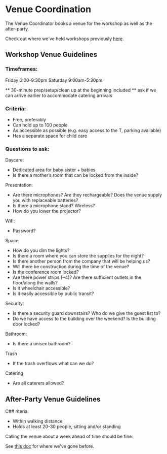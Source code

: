 # Venue Coordination

The Venue Coordinator books a venue for the workshop as well as the after-party.

Check out where we've held workshops previously
[here](./previous-workshop-venues.md).


## Workshop Venue Guidelines
### Timeframes:
Friday 6:00-9:30pm
Saturday 9:00am-5:30pm

** 30-minute prep/setup/clean up at the beginning included
** ask if we can arrive earlier to accommodate catering arrivals

### Criteria:
* Free, preferably
* Can hold up to 100 people
* As accessible as possible (e.g. easy access to the T, parking available)
* Has a separate space for child care

### Questions to ask:
Daycare:
* Dedicated area for baby sister + babies
* Is there a mother’s room that can be locked from the inside?

Presentation:
* Are there microphones? Are they rechargeable? Does the venue supply you with replaceable batteries?
* Is there a microphone stand? Wireless?
* How do you lower the projector?

Wifi:
* Password?

Space
* How do you dim the lights?
* Is there a room where you can store the supplies for the night?
* Is there another person from the company that will be helping us?
* Will there be construction during the time of the venue?
* Is the conference room locked?
* Are there power strips (~4)? Are there sufficient outlets in the floor/along the walls?
* Is it wheelchair accessible?
* Is it easily accessible by public transit?

Security:
* Is there a security guard downstairs? Who do we give the guest list to?
* Do we have access to the building over the weekend? Is the building door locked?

Bathroom:
* Is there a unisex bathroom?

Trash
* If the trash overflows what can we do?

Catering
* Are all caterers allowed?

## After-Party Venue Guidelines

C## riteria:

* Within walking distance
* Holds at least 20-30 people, sitting and/or standing

Calling the venue about a week ahead of time should be fine.

See [this doc](./previous-after-party-venues.md) for where we've gone before.
